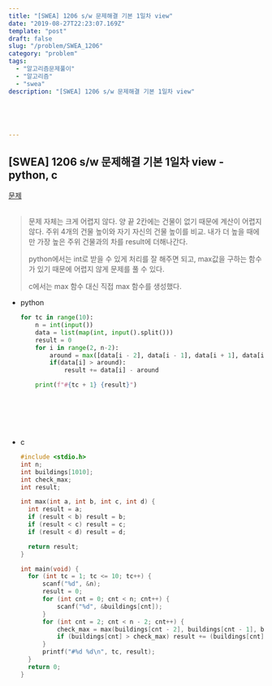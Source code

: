 ```yaml
---
title: "[SWEA] 1206 s/w 문제해결 기본 1일차 view"
date: "2019-08-27T22:23:07.169Z"
template: "post"
draft: false
slug: "/problem/SWEA_1206"
category: "problem"
tags:
  - "알고리즘문제풀이"
  - "알고리즘"
  - "swea"
description: "[SWEA] 1206 s/w 문제해결 기본 1일차 view"





---
```






## [SWEA] 1206 s/w 문제해결 기본 1일차 view - python, c

[문제](<https://swexpertacademy.com/main/code/problem/problemDetail.do?contestProbId=AV134DPqAA8CFAYh>)<br><br>

> 문제 자체는 크게 어렵지 않다. 양 끝 2칸에는 건물이 없기 때문에 계산이 어렵지 않다. 주위 4개의 건물 높이와 자기 자신의 건물 높이를 비교. 내가 더 높을 때에만 가장 높은 주위 건물과의 차를 result에 더해나간다.
>
> python에서는 int로 받을 수 있게 처리를 잘 해주면 되고, max값을 구하는 함수가 있기 때문에 어렵지 않게 문제를 풀 수 있다.
>
> c에서는 max 함수 대신 직접 max 함수를 생성했다. 

+ python

  ```python
  for tc in range(10):
      n = int(input())
      data = list(map(int, input().split()))
      result = 0
      for i in range(2, n-2):
          around = max([data[i - 2], data[i - 1], data[i + 1], data[i + 2]])
          if(data[i] > around):
              result += data[i] - around
  
      print(f"#{tc + 1} {result}")
  
  
  ```

  <br><br><br><br>

+ c

  ```c
  #include <stdio.h>
  int n;
  int buildings[1010];
  int check_max;
  int result;
  
  int max(int a, int b, int c, int d) {
  	int result = a;
  	if (result < b) result = b;
  	if (result < c) result = c;
  	if (result < d) result = d;
  
  	return result;
  }
  
  int main(void) {
  	for (int tc = 1; tc <= 10; tc++) {
  		scanf("%d", &n);
  		result = 0;
  		for (int cnt = 0; cnt < n; cnt++) {
  			scanf("%d", &buildings[cnt]);
  		}
  		for (int cnt = 2; cnt < n - 2; cnt++) {
  			check_max = max(buildings[cnt - 2], buildings[cnt - 1], buildings[cnt + 1], buildings[cnt + 2]);
  			if (buildings[cnt] > check_max) result += (buildings[cnt] - check_max);
  		}
  		printf("#%d %d\n", tc, result);
  	}
  	return 0;
  }
  ```

  

